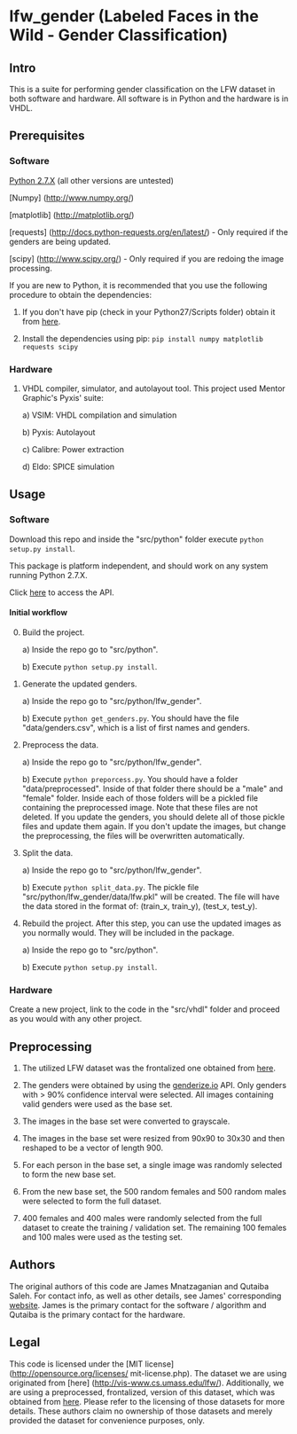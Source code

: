 # lfw_gender (Labeled Faces in the Wild - Gender Classification)
## Intro
This is a suite for performing gender classification on the LFW dataset in both
software and hardware. All software is in Python and the hardware is in VHDL.
## Prerequisites
### Software
[Python 2.7.X](https://www.python.org/downloads/release/python-279/) (all other
versions are untested)

[Numpy] (http://www.numpy.org/)

[matplotlib] (http://matplotlib.org/)

[requests] (http://docs.python-requests.org/en/latest/) - Only required if the
genders are being updated.

[scipy] (http://www.scipy.org/) - Only required if you are redoing the image
processing.

If you are new to Python, it is recommended that you use the following
procedure to obtain the dependencies:

1) If you don't have pip (check in your Python27/Scripts folder) obtain it
from [here](https://pip.pypa.io/en/latest/installing.html).

2) Install the dependencies using pip:
`pip install numpy matplotlib requests scipy`
### Hardware
1) VHDL compiler, simulator, and autolayout tool. This project used Mentor
Graphic's Pyxis' suite:

	a) VSIM: VHDL compilation and simulation
	
	b) Pyxis: Autolayout
	
	c) Calibre: Power extraction
	
	d) Eldo: SPICE simulation

## Usage
### Software
Download this repo and inside the "src/python" folder execute
`python setup.py install`.

This package is platform independent, and should work on any system running
Python 2.7.X.

Click [here](http://techtorials.me/lfw_gender/index.html) to access the API.
#### Initial workflow
0) Build the project.
	
	a) Inside the repo go to "src/python".
	
	b) Execute `python setup.py install`.

1) Generate the updated genders.
	
	a) Inside the repo go to "src/python/lfw_gender".
	
	b) Execute `python get_genders.py`. You should have the file
	"data/genders.csv", which is a list of first names and genders.

2) Preprocess the data.
	
	a) Inside the repo go to "src/python/lfw_gender".
	
	b) Execute `python preporcess.py`. You should have a folder	
	"data/preprocessed". Inside of that folder there should be a "male" and
	"female" folder. Inside each of those folders will be a pickled file
	containing the preprocessed image. Note that these files are not deleted.
	If you update the genders, you should delete all of those pickle files and
	update them again. If you don't update the images, but change the
	preprocessing, the files will be overwritten automatically.

3) Split the data.
	
	a) Inside the repo go to "src/python/lfw_gender".
	
	b) Execute `python split_data.py`. The pickle file 
		"src/python/lfw_gender/data/lfw.pkl" will be created. The file will
		have the data stored in the format of:
		(train_x, train_y), (test_x, test_y).

4) Rebuild the project. After this step, you can use the updated images as you
normally would. They will be included in the package.
	
	a) Inside the repo go to "src/python".
	
	b) Execute `python setup.py install`.

### Hardware
Create a new project, link to the code in the "src/vhdl" folder and proceed as
you would with any other project.

## Preprocessing
1) The utilized LFW dataset was the frontalized one obtained from
[here](http://www.openu.ac.il/home/hassner/projects/frontalize/).

2) The genders were obtained by using the [genderize.io](https://genderize.io/)
API. Only genders with > 90% confidence interval were selected. All images
containing valid genders were used as the base set.

3) The images in the base set were converted to grayscale.

4) The images in the base set were resized from 90x90 to 30x30 and then
reshaped to be a vector of length 900.

5) For each person in the base set, a single image was randomly selected to
form the new base set.

6) From the new base set, the 500 random females and 500 random males were
selected to form the full dataset.

7) 400 females and 400 males were randomly selected from the full dataset to
create the training / validation set. The remaining 100 females and 100 males
were used as the testing set.

## Authors
The original authors of this code are James Mnatzaganian and Qutaiba Saleh. For
contact info, as well as other details, see James' corresponding
[website](http://techtorials.me). James is the primary contact for the software
/ algorithm and Qutaiba is the primary contact for the hardware.

## Legal
This code is licensed under the [MIT license](http://opensource.org/licenses/
mit-license.php). The dataset we are using originated from [here]
(http://vis-www.cs.umass.edu/lfw/). Additionally, we are using a preprocessed,
frontalized, version of this dataset, which was obtained from
[here](http://www.openu.ac.il/home/hassner/projects/frontalize/). Please
refer to the licensing of those datasets for more details. These authors claim
no ownership of those datasets and merely provided the dataset for convenience
purposes, only.